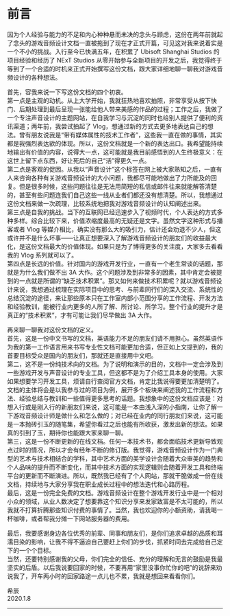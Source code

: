 # 前言

因为个人经验与能力的不足和内心种种悬而未决的念头与顾虑，这份在两年前就起了念头的游戏音频设计文档一直被拖到了现在才正式开篇，可见这对我来说着实是一个不小的挑战。入行至今已快满五年，在积累了 Ubisoft Shanghai Studios 的项目经验和经历了 NExT Studios 从零开始参与全新项目的开发之后，我觉得终于等到了一个合适的时机来正式开始撰写这份文档，跟大家详细地聊一聊我对游戏音频设计的各种想法。

首先，容我来说一下写这份文档的四个初衷。  
第一点是主观的动机。从上大学开始，我就狂热地喜欢拍照，非常享受从按下快门、后期处理到最后呈现一张能给他人带来美感的作品的过程；工作之后，我做了一个专注声音设计的主题网站，在自我学习与沉淀的同时也给别人提供了便利的资讯渠道；两年前，我尝试拍起了 Vlog，想通过新的方式去更多地表达自己的想法。曾有朋友说我是“带有媒体属性的技术工作者”，这些我一直在做的事情，其实都是我强烈表达欲的体现。所以，这份文档就是一个新的表达出口。我希望能持续地输出有价值的内容，说得大一点，这可能就是我目前感悟到的人生终极意义：在这世上留下点东西，好让死后的自己“活”得更久一点。  
第二点是客观的促因。从我以“声音设计”这个标签在网上被大家熟知之后，一直有人来咨询各种有关游戏音频设计的大小问题，我都尽可能地做出了力所能及的回复。但是很多时候，这些问题往往是无法用简短的私信或邮件往来就能解答清楚的，甚至有些问题连我们自己这些一线从业者们都还没有想清楚。所以，我想通过这份文档来做一次疏理，比较系统地把我对游戏音频设计的认知阐述出来。  
第三点是自我的挑战。当下的互联网已经迅速步入了视频时代，个人表达的方式多种多样。综合比较下来，价值浓缩度最高的无疑还是文字。虽然文字这种形式与播客或者 Vlog 等媒介相比，确实没有那么大的吸引力，估计还会劝退不少人，但这或许并不是什么坏事——让真正想要深入了解游戏音频设计的朋友们的收益最大化，是这份文档最大的价值体现。如果只是为了博得更多的关注度，大家多去看看我的 Vlog 系列就可以了。  
第四点是长远的价值。针对国内的游戏开发行业，一直有一个老生常谈的话题，那就是为什么我们做不出 3A 大作。这个问题涉及到非常多的因素，其中肯定会被提到的一点就是所谓的“缺乏技术积累”。那又如何来做技术积累呢？就以游戏音频设计来说，我想通过梳理在实际项目中的思考、与前辈同行们的深入交流、系统性的总结沉淀的途径，来让那些原本只在工作室内部小范围分享的工作流程、开发方法和经验教训，能被行业内更多的人所了解、所讨论、所学习。整个行业的提升才是真正的“技术积累”，才有可能让我们尽早做出 3A 大作。

再来聊一聊我对这份文档的定义。  
首先，这是一份中文书写的文档，英语能力不足的朋友们请不用担心。虽然英语作为我的第一工作语言用来书写专业性文档可能更加合适，但正如上文提到的，我的首要目标受众是国内的朋友们，那就还是直接用中文吧。  
第二，这不是一份纯技术向的文档。为了说明和演示的目的，文档中一定会涉及到一些游戏开发与声音设计的专业工具，但这都不是为了介绍工具本身的使用。大家如果想要学习开发工具，烦请自行查阅官方文档，肯定比我说得要更加清楚明了。文档的主体将会是以我参与过的项目为例，展开多个板块来阐述我的工作流程和方法、经验总结与教训和一些值得更多思考的话题。我想象中的这份文档应该是：对想入行或是刚入行的新朋友们来说，这可能是一本由浅入深的小指南，让你了解一下游戏音频设计师是做什么和怎么做的；对已经在业内的同行朋友们来说，这可能是一本抛砖引玉的随笔集，希望你看过之后也能有所收获，激发出新的想法。如果真的引到了玉，期待你也能跟大家来聊一聊。  
第三，这是一份不断更新的在线文档。任何一本技术书，都会面临技术更新导致观点过时的情况，所以才会有经年不断的修订版。我觉得，游戏音频设计作为一门典型的艺术与技术相结合的学科，其中艺术方面的美学设计会随着大众审美的趋势和个人品味的提升而不断变化，而其中技术方面的实现逻辑则会随着开发工具和终端平台的更新而不断演进。所以，既然我已经有了个人网站，那就干脆做成一份在线文档，持续地与大家分享我在职业成长过程中的想法迭代和心路历程。  
最后，这是一份完全免费的文档。游戏音频设计在整个游戏开发行业中是一个相对小众的领域，从业人数决定了想要靠这个知识分享来发家致富是不太可能的，所以我就不打算折腾那些知识付费的事情了。当然，我也欢迎你的小额资助，请我喝一杯咖啡，或者帮我分摊一下网站服务器的费用。

最后，我要感谢身边各位优秀的前辈、同事和朋友们，是你们追求卓越的品质和耳濡目染的影响，让我不得不逼迫自己要赶上你们的步伐，抓紧时间去完成给自己定下的一个个目标。  
当然，还要特别感谢我的父母，你们完全的信任、充分的理解和无言的鼓励是我最坚实的后盾。以后我说要回家的时候，不要再用“家里没事你忙你的吧”的说辞来劝说我了，开车两小时的回家路途一点儿也不累，我就是想回来看看你们。

希辰  
2020.1.8

***